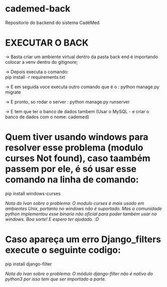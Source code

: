 # cademed-back
Repositorio do backend do sistema CadêMed

# EXECUTAR O BACK
-> Basta criar um ambiente virtual dentro da pasta back end é importando colocar a venv dentro do gitignore;

-> Depois executa o comando:  
pip install -r requirements.txt

-> E em seguida voce executa outro comando que é o : 
python manage.py migrate

-> E pronto, so rodar o server : 
python manage.py runserver 

-> E tem que ter o banco de dados tambem (Usar o MySQL - e criar o banco de dados com o nome: cademed) 

# Quem tiver usando windows para resolver esse problema (modulo curses Not found), caso taambém passem por ele, é só usar esse comando na linha de comando:
pip install windows-curses

_Nota do Ivan sobre o problema: O modulo curses é mais usado em ambientes Unix, portanto no windows não é suportado. Mas a comunidade python implementou esse binario não oficial para poder também usar no windows. Boa sorte! E espero ter ajudado.  :D_

# Caso apareça um erro Django_filters execute o seguinte codigo:
pip install django-filter

_Nota do Ivan sobre o problema: O módulo django-filter não é nativo do python3 por isso tem que ser importado a parte._